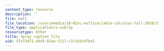 ```yaml
---
content_type: resource
description: ''
file: null
file_location: /coursemedia/18-02sc-multivariable-calculus-fall-2010/37e73471d4d355aaf217c7c1d2c87be1_QHaAoQQy07I.srt
file_type: application/x-subrip
resourcetype: Other
title: 3play caption file
uid: 37e73471-d4d3-55aa-f217-c7c1d2c87be1
---
```


